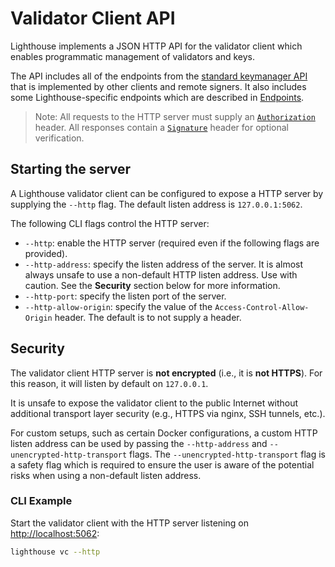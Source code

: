 # Validator Client API

Lighthouse implements a JSON HTTP API for the validator client which enables programmatic management
of validators and keys.

The API includes all of the endpoints from the [standard keymanager
API](https://ethereum.github.io/keymanager-APIs/) that is implemented by other clients and remote
signers. It also includes some Lighthouse-specific endpoints which are described in
[Endpoints](./api-vc-endpoints.md).

> Note: All requests to the HTTP server must supply an
> [`Authorization`](./api-vc-auth-header.md) header. All responses contain a
> [`Signature`](./api-vc-sig-header.md) header for optional verification.

## Starting the server

A Lighthouse validator client can be configured to expose a HTTP server by supplying the `--http` flag. The default listen address is `127.0.0.1:5062`.

The following CLI flags control the HTTP server:

- `--http`: enable the HTTP server (required even if the following flags are
	provided).
- `--http-address`: specify the listen address of the server. It is almost always unsafe to use a non-default HTTP listen address. Use with caution. See the  **Security** section below for more information.
- `--http-port`: specify the listen port of the server.
- `--http-allow-origin`: specify the value of the `Access-Control-Allow-Origin`
		header. The default is to not supply a header.

## Security

The validator client HTTP server is **not encrypted** (i.e., it is **not HTTPS**). For
this reason, it will listen by default on `127.0.0.1`.

It is unsafe to expose the validator client to the public Internet without
additional transport layer security (e.g., HTTPS via nginx, SSH tunnels, etc.).

For custom setups, such as certain Docker configurations, a custom HTTP listen address can be used by passing the `--http-address` and `--unencrypted-http-transport` flags. The `--unencrypted-http-transport` flag is a safety flag which is required to ensure the user is aware of the potential risks when using a non-default listen address.

### CLI Example

Start the validator client with the HTTP server listening on [http://localhost:5062](http://localhost:5062):

```bash
lighthouse vc --http
```
